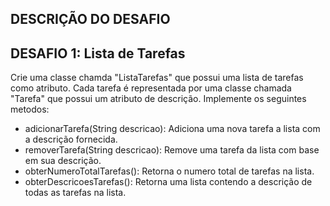 ## DESCRIÇÃO DO DESAFIO

## DESAFIO 1: Lista de Tarefas

Crie uma classe chamda "ListaTarefas" que possui uma lista de tarefas como atributo. Cada tarefa é representada por uma classe chamada "Tarefa" que possui um atributo de descrição. Implemente os seguintes metodos:

- adicionarTarefa(String descricao): Adiciona uma nova tarefa a lista com a descrição fornecida.
- removerTarefa(String descricao): Remove uma tarefa da lista com base em sua descrição.
- obterNumeroTotalTarefas(): Retorna o numero total de tarefas na lista.
- obterDescricoesTarefas(): Retorna uma lista contendo a descrição de todas as tarefas na lista.